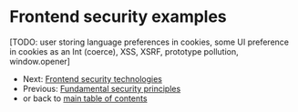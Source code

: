 # Frontend security examples

[TODO: user storing language preferences in cookies, some UI preference in cookies as an Int (coerce), XSS, XSRF, prototype pollution, window.opener]

 - Next: [Frontend security technologies](./04-frontend-security-technologies.md)
 - Previous: [Fundamental security principles](./02-fundamental-security-principles.md) 
 - or back to [main table of contents](../README.md#table-of-contents)
